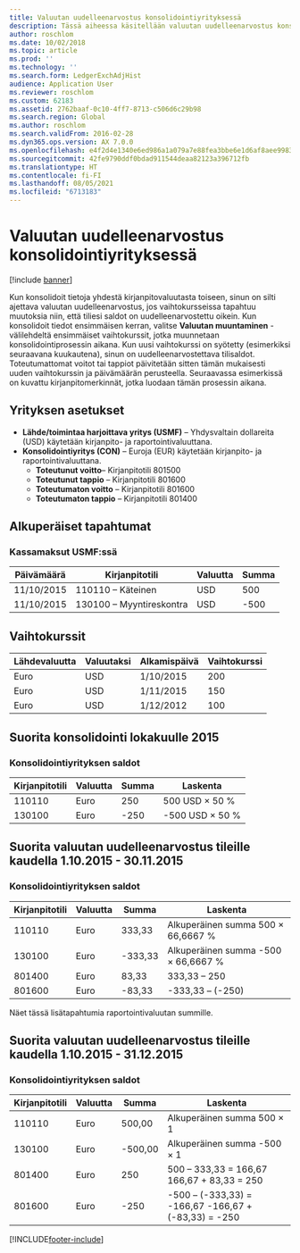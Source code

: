 ```yaml
---
title: Valuutan uudelleenarvostus konsolidointiyrityksessä
description: Tässä aiheessa käsitellään valuutan uudelleenarvostus konsolidointiyrityksessä.
author: roschlom
ms.date: 10/02/2018
ms.topic: article
ms.prod: ''
ms.technology: ''
ms.search.form: LedgerExchAdjHist
audience: Application User
ms.reviewer: roschlom
ms.custom: 62183
ms.assetid: 2762baaf-0c10-4ff7-8713-c506d6c29b98
ms.search.region: Global
ms.author: roschlom
ms.search.validFrom: 2016-02-28
ms.dyn365.ops.version: AX 7.0.0
ms.openlocfilehash: e4f2d4e1340e6ed986a1a079a7e88fea3bbe6e1d6af8aee99837adbfe03c39f1
ms.sourcegitcommit: 42fe9790ddf0bdad911544deaa82123a396712fb
ms.translationtype: HT
ms.contentlocale: fi-FI
ms.lasthandoff: 08/05/2021
ms.locfileid: "6713183"
---
```

# <a name="currency-revaluation-in-a-consolidation-company"></a>Valuutan uudelleenarvostus konsolidointiyrityksessä

[!include [banner](../includes/banner.md)]

Kun konsolidoit tietoja yhdestä kirjanpitovaluutasta toiseen, sinun on silti ajettava valuutan uudelleenarvostus, jos vaihtokursseissa tapahtuu muutoksia niin, että tiliesi saldot on uudelleenarvostettu oikein. Kun konsolidoit tiedot ensimmäisen kerran, valitse **Valuutan muuntaminen** -välilehdeltä ensimmäiset vaihtokurssit, jotka muunnetaan konsolidointiprosessin aikana. Kun uusi vaihtokurssi on syötetty (esimerkiksi seuraavana kuukautena), sinun on uudelleenarvostettava tilisaldot. Toteutumattomat voitot tai tappiot päivitetään sitten tämän mukaisesti uuden vaihtokurssin ja päivämäärän perusteella. Seuraavassa esimerkissä on kuvattu kirjanpitomerkinnät, jotka luodaan tämän prosessin aikana.

## <a name="company-setup"></a>Yrityksen asetukset
-   **Lähde/toimintaa harjoittava yritys (USMF)** – Yhdysvaltain dollareita (USD) käytetään kirjanpito- ja raportointivaluuttana.
-   **Konsolidointiyritys (CON)** – Euroja (EUR) käytetään kirjanpito- ja raportointivaluuttana.
    -   **Toteutunut voitto**– Kirjanpitotili 801500
    -   **Toteutunut tappio** – Kirjanpitotili 801600
    -   **Toteutumaton voitto** – Kirjanpitotili 801600
    -   **Toteutumaton tappio** – Kirjanpitotili 801400

## <a name="original-transactions"></a>Alkuperäiset tapahtumat
### <a name="cash-receipt-transactions-in-usmf"></a>Kassamaksut USMF:ssä

| Päivämäärä       | Kirjanpitotili               | Valuutta | Summa |
|------------|------------------------------|----------|--------|
| 11/10/2015 | 110110 – Käteinen                | USD      | 500    |
| 11/10/2015 | 130100 – Myyntireskontra | USD      | -500   |

## <a name="exchange-rates"></a>Vaihtokurssit

| Lähdevaluutta | Valuutaksi | Alkamispäivä | Vaihtokurssi |
|---------------|-------------|------------|---------------|
| Euro           | USD         | 1/10/2015  | 200           |
| Euro           | USD         | 1/11/2015  | 150           |
| Euro           | USD         | 1/12/2012  | 100           |

## <a name="perform-the-consolidation-for-october-2015"></a>Suorita konsolidointi lokakuulle 2015
### <a name="balances-in-the-consolidation-company"></a>Konsolidointiyrityksen saldot

| Kirjanpitotili | Valuutta | Summa | Laskenta    |
|----------------|----------|--------|----------------|
| 110110         | Euro      | 250    | 500 USD × 50 %  |
| 130100         | Euro      | -250   | -500 USD × 50 % |

## <a name="perform-currency-revaluation-for-the-accounts-from-october-1-2015-through-november-30-2015"></a>Suorita valuutan uudelleenarvostus tileille kaudella 1.10.2015 - 30.11.2015
### <a name="balances-in-the-consolidation-company"></a>Konsolidointiyrityksen saldot

| Kirjanpitotili | Valuutta | Summa  | Laskenta                        |
|----------------|----------|---------|------------------------------------|
| 110110         | Euro      | 333,33  | Alkuperäinen summa 500 × 66,6667 %  |
| 130100         | Euro      | -333,33 | Alkuperäinen summa -500 × 66,6667 % |
| 801400         | Euro      | 83,33   | 333,33 – 250                       |
| 801600         | Euro      | -83,33  | -333,33 – (-250)                   |

Näet tässä lisätapahtumia raportointivaluutan summille.

## <a name="perform-currency-revaluation-for-the-accounts-from-october-1-2015-through-december-31-2015"></a>Suorita valuutan uudelleenarvostus tileille kaudella 1.10.2015 - 31.12.2015
### <a name="balances-in-the-consolidation-company"></a>Konsolidointiyrityksen saldot

| Kirjanpitotili | Valuutta | Summa  | Laskenta                                          |
|----------------|----------|---------|------------------------------------------------------|
| 110110         | Euro      | 500,00  | Alkuperäinen summa 500 × 1                           |
| 130100         | Euro      | -500,00 | Alkuperäinen summa -500 × 1                          |
| 801400         | Euro      | 250     | 500 – 333,33 = 166,67 166,67 + 83,33 = 250           |
| 801600         | Euro      | -250    | -500 – (-333,33) = -166,67 -166,67 + (-83,33) = -250 |







[!INCLUDE[footer-include](../../includes/footer-banner.md)]
